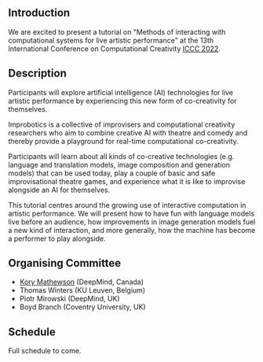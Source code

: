 ## Introduction

We are excited to present a tutorial on "Methods of interacting with computational systems for live artistic performance" at the 13th International Conference on Computational Creativity [ICCC 2022](https://computationalcreativity.net/iccc22/). 

## Description

Participants will explore artificial intelligence (AI) technologies for live artistic performance by experiencing this new form of co-creativity for themselves. 

Improbotics is a collective of improvisers and computational creativity researchers who aim to combine creative AI with theatre and comedy and thereby provide a playground for real-time computational co-creativity.

Participants will learn about all kinds of co-creative technologies (e.g. language and translation models, image composition and generation models) that can be used today, play a couple of basic and safe improvisational theatre games, and experience what it is like to improvise alongside an AI for themselves.

This tutorial centres around the growing use of interactive computation in artistic performance. We will present how to have fun with language models live before an audience, how improvements in image generation models fuel a new kind of interaction, and more generally, how the machine has become a performer to play alongside.

## Organising Committee
* [Kory Mathewson](https://korymathewson.com/) (DeepMind, Canada)
* Thomas Winters (KU Leuven, Belgium)
* Piotr Mirowski (DeepMind, UK)
* Boyd Branch (Coventry University, UK)

## Schedule

Full schedule to come.
